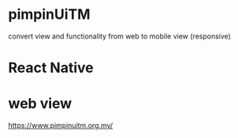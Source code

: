 # pimpinUiTM
convert view and functionality from web to mobile view (responsive)

# React Native
# web view

https://www.pimpinuitm.org.my/
